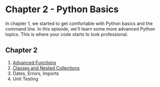 # Chapter 2 - Python Basics

In chapter 1, we started to get comfortable with Python basics and the command line. In this episode, we'll learn some more advanced Python topics. This is where your code starts to look professional.

## Chapter 2
1. [Advanced Functions](ep1/)
1. [Classes and Nested Collections](ep2/)
1. Dates, Errors, Imports
1. Unit Testing